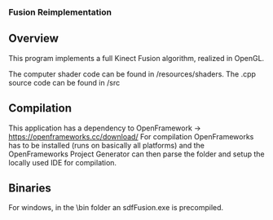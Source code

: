 ### Fusion Reimplementation

## Overview

This program implements a full Kinect Fusion algorithm, realized in OpenGL.

The computer shader code can be found in /resources/shaders.
The .cpp source code can be found in /src

## Compilation

This application has a dependency to OpenFramework -> https://openframeworks.cc/download/
For compilation OpenFrameworks has to be installed (runs on basically all platforms) and the OpenFrameworks Project Generator can then parse the folder and setup the locally used IDE for compilation.

## Binaries

For windows, in the \bin folder an sdfFusion.exe is precompiled.